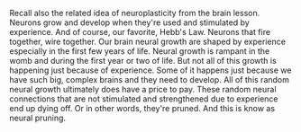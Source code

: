 Recall also the related idea of neuroplasticity from the brain lesson. Neurons
grow and develop when they're used and stimulated by experience. And of course,
our favorite, Hebb's Law. Neurons that fire together, wire together. Our brain
neural growth are shaped by experience especially in the first few years of
life. Neural growth is rampant in the womb and during the first year or two of
life. But not all of this growth is happening just because of experience. Some
of it happens just because we have such big, complex brains and they need to
develop. All of this random neural growth ultimately does have a price to pay.
These random neural connections that are not stimulated and strengthened due to
experience end up dying off. Or in other words, they're pruned. And this is
know as neural pruning.

